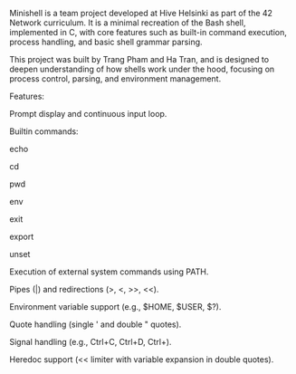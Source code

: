 
Minishell is a team project developed at Hive Helsinki as part of the 42 Network curriculum. 
It is a minimal recreation of the Bash shell, implemented in C, with core features such as built-in command execution, 
process handling, and basic shell grammar parsing.

This project was built by Trang Pham and Ha Tran, and is designed to deepen understanding of how shells work under the hood, 
focusing on process control, parsing, and environment management.

Features:

Prompt display and continuous input loop.

Builtin commands:

echo

cd

pwd

env

exit

export

unset

Execution of external system commands using PATH.

Pipes (|) and redirections (>, <, >>, <<).

Environment variable support (e.g., $HOME, $USER, $?).

Quote handling (single ' and double " quotes).

Signal handling (e.g., Ctrl+C, Ctrl+D, Ctrl+\).

Heredoc support (<< limiter with variable expansion in double quotes).
